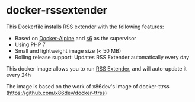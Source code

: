 # docker-rssextender

This Dockerfile installs RSS extender with the following features:
- Based on [Docker-Alpine](https://github.com/gliderlabs/docker-alpine) and [s6](http://skarnet.org/software/s6/) as the supervisor
- Using PHP 7
- Small and lightweight image size (< 50 MB)
- Rolling release support: Updates RSS Extender automatically every day

This docker image allows you to run [RSS Extender](https://github.com/lformella/rss-extender), and will 
auto-update it every 24h

The image is based on the work of x86dev's image of docker-ttrss (https://github.com/x86dev/docker-ttrss)
